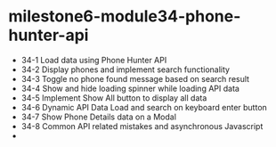 # milestone6-module34-phone-hunter-api

- 34-1 Load data using Phone Hunter API
- 34-2 Display phones and implement search functionality
- 34-3 Toggle no phone found message based on search result
- 34-4 Show and hide loading spinner while loading API data
- 34-5 Implement Show All button to display all data
- 34-6 Dynamic API Data Load and search on keyboard enter button
- 34-7 Show Phone Details data on a Modal
- 34-8 Common API related mistakes and asynchronous Javascript
- 
